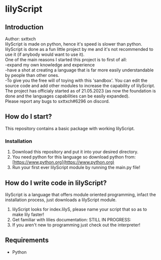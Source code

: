 # lilyScript
## Introduction
Author: sxttxch  
lilyScript is made on python, hence it's speed is slower than python.  
lilyScript is done as a fun little project by me and it's not recommended to use it (if anybody would want to use it).  
One of the main reasons I started this project is to first of all:  
-expand my own knowledge and experience  
-have a shot at creating a language that is far more easily understandable by people than other ones.  
-To give you the free will of toying with this 'sandbox'. You can edit the source code and add other modules to increase the capability of lilyScript.  
The project has officialy started as of 21.05.2023 (as now the foundation is done and the languages capabilities can be easily expanded).  
Please report any bugs to sxttxch#6296 on discord.  
## How do I start?
This repository contains a basic package with working lilyScript.  
### Installation
1. Download this repository and put it into your desired directory.  
2. You need python for this language so download python from: [https://www.python.org](https://www.python.org)  
3. Run your first ever lilyScript module by running the main.py file!  
## How do I write code in lilyScript?
lilyScript is a language that offers module oriented programming, infact the installation process, just downloads a lilyScript module.  
1. lilyScript looks for index.lilyS, please name your script that so as to make lily faster!  
2. Get familiar with lilies documentation: STILL IN PROGRESS:  
3. If you aren't new to programming just check out the interpreter!  
## Requirements
+ Python  